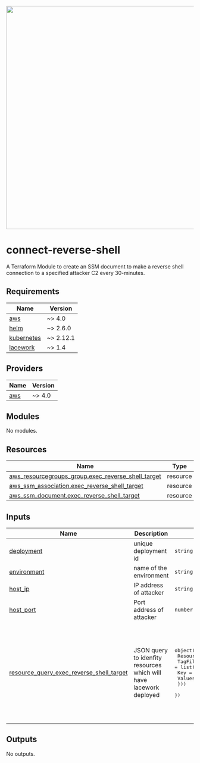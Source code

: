 <a href="https://lacework.com"><img src="https://techally-content.s3-us-west-1.amazonaws.com/public-content/lacework_logo_full.png" width="600"></a>

# connect-reverse-shell

A Terraform Module to create an SSM document to make a reverse shell connection to a specified attacker C2 every 30-minutes.

## Requirements

| Name | Version |
|------|---------|
| <a name="requirement_aws"></a> [aws](#requirement\_aws) | ~> 4.0 |
| <a name="requirement_helm"></a> [helm](#requirement\_helm) | ~> 2.6.0 |
| <a name="requirement_kubernetes"></a> [kubernetes](#requirement\_kubernetes) | ~> 2.12.1 |
| <a name="requirement_lacework"></a> [lacework](#requirement\_lacework) | ~> 1.4 |

## Providers

| Name | Version |
|------|---------|
| <a name="provider_aws"></a> [aws](#provider\_aws) | ~> 4.0 |

## Modules

No modules.

## Resources

| Name | Type |
|------|------|
| [aws_resourcegroups_group.exec_reverse_shell_target](https://registry.terraform.io/providers/hashicorp/aws/latest/docs/resources/resourcegroups_group) | resource |
| [aws_ssm_association.exec_reverse_shell_target](https://registry.terraform.io/providers/hashicorp/aws/latest/docs/resources/ssm_association) | resource |
| [aws_ssm_document.exec_reverse_shell_target](https://registry.terraform.io/providers/hashicorp/aws/latest/docs/resources/ssm_document) | resource |

## Inputs

| Name | Description | Type | Default | Required |
|------|-------------|------|---------|:--------:|
| <a name="input_deployment"></a> [deployment](#input\_deployment) | unique deployment id | `string` | n/a | yes |
| <a name="input_environment"></a> [environment](#input\_environment) | name of the environment | `string` | n/a | yes |
| <a name="input_host_ip"></a> [host\_ip](#input\_host\_ip) | IP address of attacker | `string` | n/a | yes |
| <a name="input_host_port"></a> [host\_port](#input\_host\_port) | Port address of attacker | `number` | `4444` | no |
| <a name="input_resource_query_exec_reverse_shell_target"></a> [resource\_query\_exec\_reverse\_shell\_target](#input\_resource\_query\_exec\_reverse\_shell\_target) | JSON query to idenfity resources which will have lacework deployed | <pre>object({<br>      ResourceTypeFilters = list(string)<br>      TagFilters  = list(object({<br>        Key = string<br>        Values = list(string)<br>      }))<br>    })</pre> | <pre>{<br>  "ResourceTypeFilters": [<br>    "AWS::EC2::Instance"<br>  ],<br>  "TagFilters": [<br>    {<br>      "Key": "ssm_exec_reverse_shell_target",<br>      "Values": [<br>        "true"<br>      ]<br>    }<br>  ]<br>}</pre> | no |

## Outputs

No outputs.
